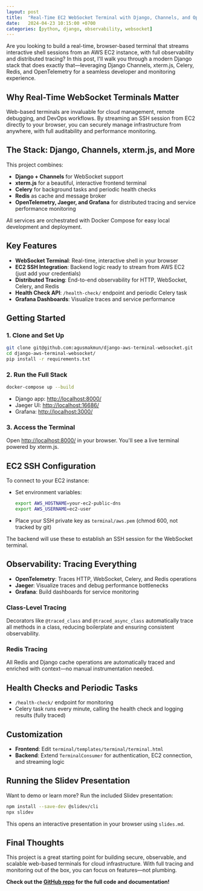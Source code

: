```yaml
---
layout: post
title:  "Real-Time EC2 WebSocket Terminal with Django, Channels, and OpenTelemetry"
date:   2024-04-23 10:15:00 +0700
categories: [python, django, observability, websocket]
---
```


Are you looking to build a real-time, browser-based terminal that streams interactive shell sessions from an AWS EC2 instance, with full observability and distributed tracing? In this post, I'll walk you through a modern Django stack that does exactly that—leveraging Django Channels, xterm.js, Celery, Redis, and OpenTelemetry for a seamless developer and monitoring experience.

## Why Real-Time WebSocket Terminals Matter

Web-based terminals are invaluable for cloud management, remote debugging, and DevOps workflows. By streaming an SSH session from EC2 directly to your browser, you can securely manage infrastructure from anywhere, with full auditability and performance monitoring.

## The Stack: Django, Channels, xterm.js, and More

This project combines:
- **Django + Channels** for WebSocket support
- **xterm.js** for a beautiful, interactive frontend terminal
- **Celery** for background tasks and periodic health checks
- **Redis** as cache and message broker
- **OpenTelemetry, Jaeger, and Grafana** for distributed tracing and service performance monitoring

All services are orchestrated with Docker Compose for easy local development and deployment.

## Key Features

- **WebSocket Terminal**: Real-time, interactive shell in your browser
- **EC2 SSH Integration**: Backend logic ready to stream from AWS EC2 (just add your credentials)
- **Distributed Tracing**: End-to-end observability for HTTP, WebSocket, Celery, and Redis
- **Health Check API**: `/health-check/` endpoint and periodic Celery task
- **Grafana Dashboards**: Visualize traces and service performance

## Getting Started

### 1. Clone and Set Up
```bash
git clone git@github.com:agusmakmun/django-aws-terminal-websocket.git
cd django-aws-terminal-websocket/
pip install -r requirements.txt
```

### 2. Run the Full Stack
```bash
docker-compose up --build
```
- Django app: [http://localhost:8000/](http://localhost:8000/)
- Jaeger UI: [http://localhost:16686/](http://localhost:16686/)
- Grafana: [http://localhost:3000/](http://localhost:3000/)

### 3. Access the Terminal
Open [http://localhost:8000/](http://localhost:8000/) in your browser. You'll see a live terminal powered by xterm.js.

## EC2 SSH Configuration

To connect to your EC2 instance:
- Set environment variables:
  ```bash
  export AWS_HOSTNAME=your-ec2-public-dns
  export AWS_USERNAME=ec2-user
  ```
- Place your SSH private key as `terminal/aws.pem` (chmod 600, not tracked by git)

The backend will use these to establish an SSH session for the WebSocket terminal.

## Observability: Tracing Everything

- **OpenTelemetry**: Traces HTTP, WebSocket, Celery, and Redis operations
- **Jaeger**: Visualize traces and debug performance bottlenecks
- **Grafana**: Build dashboards for service monitoring

### Class-Level Tracing
Decorators like `@traced_class` and `@traced_async_class` automatically trace all methods in a class, reducing boilerplate and ensuring consistent observability.

### Redis Tracing
All Redis and Django cache operations are automatically traced and enriched with context—no manual instrumentation needed.

## Health Checks and Periodic Tasks
- `/health-check/` endpoint for monitoring
- Celery task runs every minute, calling the health check and logging results (fully traced)

## Customization
- **Frontend**: Edit `terminal/templates/terminal/terminal.html`
- **Backend**: Extend `TerminalConsumer` for authentication, EC2 connection, and streaming logic

## Running the Slidev Presentation
Want to demo or learn more? Run the included Slidev presentation:
```bash
npm install --save-dev @slidev/cli
npx slidev
```
This opens an interactive presentation in your browser using `slides.md`.

## Final Thoughts

This project is a great starting point for building secure, observable, and scalable web-based terminals for cloud infrastructure. With full tracing and monitoring out of the box, you can focus on features—not plumbing.

**Check out the [GitHub repo](https://github.com/agusmakmun/django-aws-terminal-websocket) for the full code and documentation!** 
